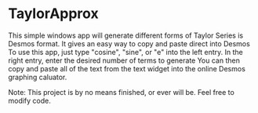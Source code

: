 # TaylorApprox
This simple windows app will generate different forms of Taylor Series is Desmos format. It gives an easy way to copy and paste direct into Desmos
To use this app, just type "cosine", "sine", or "e" into the left entry.
In the right entry, enter the desired number of terms to generate
You can then copy and paste all of the text from the text widget into the online Desmos graphing caluator.

Note: This project is by no means finished, or ever will be. Feel free to modify code.
